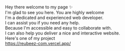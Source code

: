 Hey there welcome to my page ✨<br>
I'm glad to see you here. You are highly welcome<br>
I'm a dedicated and experienced web developer.<br>
I can assist you if you need any help.<br>
Because I'm accessible and easy to collaborate with.<br>
I can also help you deliver a nice and interactive website.<br>
Here's one of my project<br>
https://reubeez-com.vercel.app/<br>

<!---
secretdetective/secretdetective is a ✨ special ✨ repository because its `README.md` (this file) appears on your GitHub profile.
You can click the Preview link to take a look at your changes.
--->
